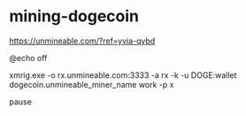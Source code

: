 # mining-dogecoin
https://unmineable.com/?ref=yvia-qybd

@echo off

xmrig.exe -o rx.unmineable.com:3333 -a rx -k -u DOGE:wallet dogecoin.unmineable_miner_name work -p x

pause
